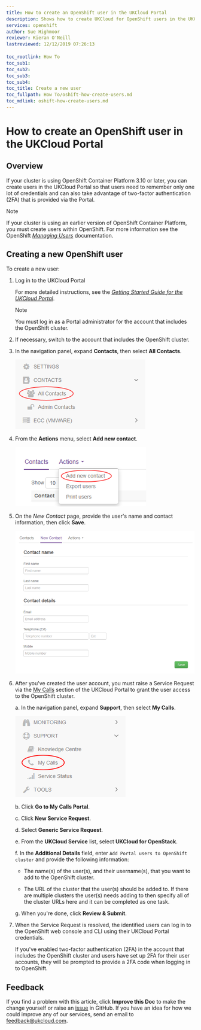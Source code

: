 ```yaml
---
title: How to create an OpenShift user in the UKCloud Portal
description: Shows how to create UKCloud for OpenShift users in the UKCloud Portal so that they can benefit from two-factor authentication (2FA)
services: openshift
author: Sue Highmoor
reviewer: Kieran O'Neill
lastreviewed: 12/12/2019 07:26:13

toc_rootlink: How To
toc_sub1: 
toc_sub2:
toc_sub3:
toc_sub4:
toc_title: Create a new user
toc_fullpath: How To/oshift-how-create-users.md
toc_mdlink: oshift-how-create-users.md
---
```


# How to create an OpenShift user in the UKCloud Portal

## Overview

If your cluster is using OpenShift Container Platform 3.10 or later, you can create users in the UKCloud Portal so that users need to remember only one lot of credentials and can also take advantage of two-factor authentication (2FA) that is provided via the Portal.

> [!NOTE]
> If your cluster is using an earlier version of OpenShift Container Platform, you must create users within OpenShift. For more information see the OpenShift [*Managing Users*](https://docs.openshift.com/container-platform/3.11/admin_guide/manage_users.html) documentation.

## Creating a new OpenShift user

To create a new user:

1. Log in to the UKCloud Portal

    For more detailed instructions, see the [*Getting Started Guide for the UKCloud Portal*](../portal/ptl-gs.md).

    > [!NOTE]
    > You must log in as a Portal administrator for the account that includes the OpenShift cluster.

2. If necessary, switch to the account that includes the OpenShift cluster.

3. In the navigation panel, expand **Contacts**, then select **All Contacts**.

    ![All contacts menu option in the UKCloud Portal](images/ptl-menu-all-contacts.png)

4. From the **Actions** menu, select **Add new contact**.

    ![Add new contact menu option](images/ptl-mnu-add-new-contact.png)

5. On the *New Contact* page, provide the user's name and contact information, then click **Save**.

    ![New Contact page](images/ptl-new-contact.png)

6. After you've created the user account, you must raise a Service Request via the [My Calls](https://portal.skyscapecloud.com/support/ivanti) section of the UKCloud Portal to grant the user access to the OpenShift cluster.

    a. In the navigation panel, expand **Support**, then select **My Calls**.

    ![My Calls menu option in the UKCloud Portal](images/ptl_mnu-my-calls.png)

    b. Click **Go to My Calls Portal**.

    c. Click **New Service Request**.

    d. Select **Generic Service Request**.

    e. From the **UKCloud Service** list, select **UKCloud for OpenStack**.

    f. In the **Additional Details** field, enter `Add Portal users to OpenShift cluster` and provide the following information:

      - The name(s) of the user(s), and their username(s), that you want to add to the OpenShift cluster.

      - The URL of the cluster that the user(s) should be added to. If there are multiple clusters the user(s) needs adding to then specify all of the cluster URLs here and it can be completed as one task.

    g. When you're done, click **Review & Submit**.

7. When the Service Request is resolved, the identified users can log in to the OpenShift web console and CLI using their UKCloud Portal credentials.

    If you've enabled two-factor authentication (2FA) in the account that includes the OpenShift cluster and users have set up 2FA for their user accounts, they will be prompted to provide a 2FA code when logging in to OpenShift.

## Feedback

If you find a problem with this article, click **Improve this Doc** to make the change yourself or raise an [issue](https://github.com/UKCloud/documentation/issues) in GitHub. If you have an idea for how we could improve any of our services, send an email to <feedback@ukcloud.com>.
